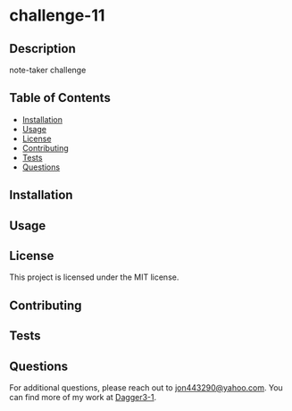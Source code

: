 # challenge-11
## Description
note-taker challenge

## Table of Contents
- [Installation](#installation)
- [Usage](#usage)
- [License](#license)
- [Contributing](#contributing)
- [Tests](#tests)
- [Questions](#questions)

## Installation


## Usage


## License
This project is licensed under the MIT license.

## Contributing


## Tests


## Questions
For additional questions, please reach out to jon443290@yahoo.com. You can find more of my work at [Dagger3-1](https://github.com/Dagger3-1).